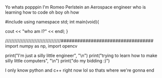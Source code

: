 Yo whats popppin I'm Romeo Perlstein an Aerospace engineer who is learning how to code oh boy oh how

#include <iostream>
  using namespace std;
  int main(void){
  
  cout << "who am I?" << endl;
  }
  
  ////////////////////////////////////##################################
 import numpy as np, import opencv
  
  print("I'm just a silly little engineer", "\n")
  print("trying to learn how to make silly little computers", "\n")
  print("do my bidding :)")
  
  I only know python and c++ right now lol so thats where we're gonna end
